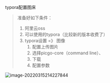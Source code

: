 typora配置图床

> 准备好如下条件：
>
> 1. 阿里云oss
> 2. 可以使用的typora（比较新的版本收费了）
> 3. typora设置 =》 图像
>    1. 配置上传图片
>    2. 选择picgo-core（command line）、
>    3. 下载
>    4. 配置参数

![image-20220315214227844](https://edu-xsy.oss-cn-beijing.aliyuncs.com//img/typora-picgo/image-20220315214227844.png)